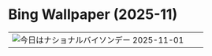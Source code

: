 # Bing Wallpaper (2025-11)

|  |  |  |
|:---:|:---:|:---:|
| ![](https://www.bing.com/th?id=OHR.BisonSprings_JA-JP2014731306_400x240.jpg "今日はナショナルバイソンデー") 2025-11-01 |  |  |
